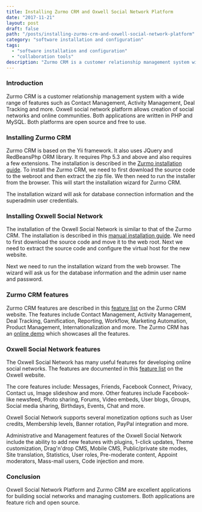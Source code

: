 ```yaml
---
title: Installing Zurmo CRM and Oxwell Social Network Platform
date: "2017-11-21"
layout: post
draft: false
path: "/posts/installing-zurmo-crm-and-oxwell-social-network-platform"
category: "software installation and configuration"
tags:
  - "software installation and configuration"
  - "collaboration tools"
description: "Zurmo CRM is a customer relationship management system with a wide range of features such as Contact Management, Activity Management, Deal Tracking and more. Oxwell social network platform allows creation of social networks and online communities. Both applications are written in PHP and MySQL. Both platforms are open source and free to use."
---
```


### Introduction
Zurmo CRM is a customer relationship management system with a wide range of features such as Contact Management, Activity Management, Deal Tracking and more. Oxwell social network platform allows creation of social networks and online communities. Both applications are written in PHP and MySQL. Both platforms are open source and free to use.

### Installing Zurmo CRM
Zurmo CRM is based on the Yii framework. It also uses JQuery and RedBeansPhp ORM library. It requires Php 5.3 and above and also requires a few extensions. The installation is described in the [Zurmo installation guide](http://zurmo.org/wiki/installing-zurmo). To install the Zurmo CRM, we need to first download the source code to the webroot and then extract the zip file. We then need to run the installer from the browser. This will start the installation wizard for Zurmo CRM.

The installation wizard will ask for database connection information and the superadmin user credentials.

### Installing Oxwell Social Network
The installation of the Oxwell Social Network is similar to that of the Zurmo CRM. The installation is described in this [manual installation guide](https://wiki.oxwall.com/install:manual_installation). We need to first download the source code and move it to the web root. Next we need to extract the source code and configure the virtual host for the new website.

Next we need to run the installation wizard from the web browser. The wizard will ask us for the database information and the admin user name and password.

### Zurmo CRM features
Zurmo CRM features are described in this [feature list](http://zurmo.org/features) on the Zurmo CRM website. The features include Contact Management, Activity Management, Deal Tracking, Gamification, Reporting, Workflow, Marketing Automation, Product Management, Internationalization and more. The Zurmo CRM has an [online demo](http://demo.zurmo.com) which showcases all the features.

### Oxwell Social Network features
The Oxwell Social Network has many useful features for developing online social networks. The features are documented in this [feature list](https://www.oxwall.com/complete-feature-list) on the Oxwell website.

The core features include: Messages, Friends, Facebook Connect, Privacy, Contact us, Image slideshow and more. Other features include Facebook-like newsfeed, Photo sharing, Forums, Video embeds, User blogs, Groups, Social media sharing, Birthdays, Events, Chat and more.

Oxwell Social Network supports several monetization options such as User credits, Membership levels, Banner rotation, PayPal integration and more.

Administrative and Management features of the Oxwell Social Network include the ability to add new features with plugins, 1-click updates, Theme customization, Drag'n'drop CMS, Mobile CMS, Public/private site modes, Site translation, Statistics, User roles, Pre-moderate content, Appoint moderators, Mass-mail users, Code injection and more.

### Conclusion
Oxwell Social Network Platform and Zurmo CRM are excellent applications for building social networks and managing customers. Both applications are feature rich and open source.
